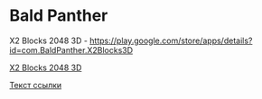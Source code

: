 # Bald Panther

X2 Blocks 2048 3D - https://play.google.com/store/apps/details?id=com.BaldPanther.X2Blocks3D

[X2 Blocks 2048 3D](https://play.google.com/store/apps/details?id=com.BaldPanther.X2Blocks3D "Необязательный заголовок ссылки")

[Текст ссылки](http://example.com/ "Необязательный заголовок ссылки")
